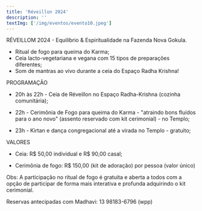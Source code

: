 ```yaml
---
title: 'Réveillon 2024'
description: ''
textImg: ['/img/eventos/evento10.jpeg']
---
```

RÉVEILLOM 2024 -
Equilíbrio & Espiritualidade na Fazenda Nova Gokula.

- Ritual de fogo para queima do Karma;
- Ceia lacto-vegetariana e vegana com 15 tipos de preparações diferentes;
- Som de mantras ao vivo durante a ceia do Espaço Radha Krishna!

PROGRAMAÇÃO

- 20h às 22h - Ceia de Réveillon no Espaço Radha-Krishna (cozinha comunitária);

- 22h - Cerimônia de Fogo para queima do Karma - "atraindo bons fluídos para o ano novo" (assento reservado com kit cerimonial) - no Templo;

- 23h - Kirtan e dança congregacional até a virada no Templo - gratuito;

VALORES

- Ceia: R$ 50,00 individual e R$ 90,00 casal;

- Cerimônia de fogo: R$ 150,00 (kit de adoração) por pessoa (valor único)

Obs: A participação no ritual de fogo é gratuita e aberta a todos com a opção de participar de forma mais interativa e profunda adquirindo o kit cerimonial.

Reservas antecipadas com Madhavi:
13 98183-6796 (wpp)
